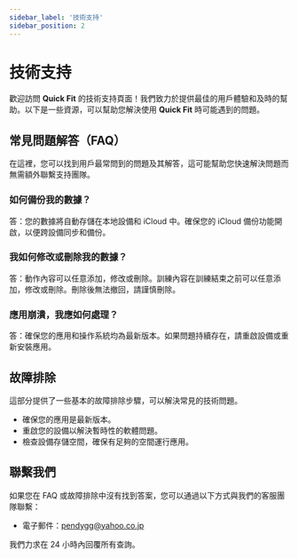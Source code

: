 ```yaml
---
sidebar_label: '技術支持'
sidebar_position: 2
---
```


# 技術支持

歡迎訪問 **Quick Fit** 的技術支持頁面！我們致力於提供最佳的用戶體驗和及時的幫助。以下是一些資源，可以幫助您解決使用 **Quick Fit** 時可能遇到的問題。

## 常見問題解答（FAQ）

在這裡，您可以找到用戶最常問到的問題及其解答，這可能幫助您快速解決問題而無需額外聯繫支持團隊。

### 如何備份我的數據？
答：您的數據將自動存儲在本地設備和 iCloud 中。確保您的 iCloud 備份功能開啟，以便跨設備同步和備份。

### 我如何修改或刪除我的數據？
答：動作內容可以任意添加，修改或刪除。訓練內容在訓練結束之前可以任意添加，修改或刪除。刪除後無法撤回，請謹慎刪除。

### 應用崩潰，我應如何處理？
答：確保您的應用和操作系統均為最新版本。如果問題持續存在，請重啟設備或重新安裝應用。

## 故障排除

這部分提供了一些基本的故障排除步驟，可以解決常見的技術問題。

- 確保您的應用是最新版本。
- 重啟您的設備以解決暫時性的軟體問題。
- 檢查設備存儲空間，確保有足夠的空間運行應用。

## 聯繫我們

如果您在 FAQ 或故障排除中沒有找到答案，您可以通過以下方式與我們的客服團隊聯繫：

- 電子郵件：pendygg@yahoo.co.jp

我們力求在 24 小時內回覆所有查詢。